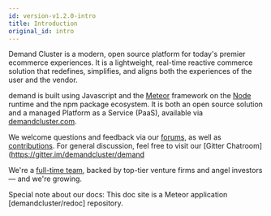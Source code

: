 ```yaml
---
id: version-v1.2.0-intro
title: Introduction
original_id: intro
---
```

    
Demand Cluster is a modern, open source platform for today's premier ecommerce experiences. It is a lightweight, real-time reactive commerce solution that redefines, simplifies, and aligns both the experiences of the user and the vendor.

demand is built using Javascript and the [Meteor](https://meteor.com) framework on the [Node](https://nodejs.org) runtime and the npm package ecosystem. It is both an open source solution and a managed Platform as a Service (PaaS), available via [demandcluster.com](https://demandcluster.com).

We welcome questions and feedback via our [forums](https://forums.demandcluster.com), as well as [contributions](https://demandcluster.com/contributors). For general discussion, feel free to visit our [Gitter Chatroom](https://gitter.im/demandcluster/demand

We're a [full-time team](https://demandcluster.com/about), backed by top-tier venture firms and angel investors— and we're growing.

Special note about our docs: This doc site is a Meteor application [demandcluster/redoc] repository.
